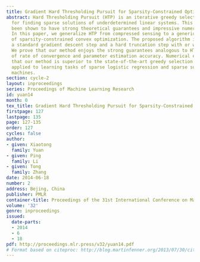```yaml
---
title: Gradient Hard Thresholding Pursuit for Sparsity-Constrained Optimization
abstract: Hard Thresholding Pursuit (HTP) is an iterative greedy selection procedure
  for finding sparse solutions of underdetermined linear systems. This method has
  been shown to have strong theoretical guarantees and impressive numerical performance.
  In this paper, we generalize HTP from compressed sensing to a generic problem setup
  of sparsity-constrained convex optimization. The proposed algorithm iterates between
  a standard gradient descent step and a hard truncation step with or without debiasing.
  We prove that our method enjoys the strong guarantees analogous to HTP in terms
  of rate of convergence and parameter estimation accuracy. Numerical evidences show
  that our method is superior to the state-of-the-art greedy selection methods when
  applied to learning tasks of sparse logistic regression and sparse support vector
  machines.
section: cycle-2
layout: inproceedings
series: Proceedings of Machine Learning Research
id: yuan14
month: 0
tex_title: Gradient Hard Thresholding Pursuit for Sparsity-Constrained Optimization
firstpage: 127
lastpage: 135
page: 127-135
order: 127
cycles: false
author:
- given: Xiaotong
  family: Yuan
- given: Ping
  family: Li
- given: Tong
  family: Zhang
date: 2014-06-18
number: 2
address: Bejing, China
publisher: PMLR
container-title: Proceedings of the 31st International Conference on Machine Learning
volume: '32'
genre: inproceedings
issued:
  date-parts:
  - 2014
  - 6
  - 18
pdf: http://proceedings.mlr.press/v32/yuan14.pdf
# Format based on citeproc: http://blog.martinfenner.org/2013/07/30/citeproc-yaml-for-bibliographies/
---
```

